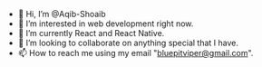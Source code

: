 - 👋 Hi, I’m @Aqib-Shoaib
- 👀 I’m interested in web development right now.
- 🌱 I’m currently React and React Native.
- 💞️ I’m looking to collaborate on anything special that I have.
- 📫 How to reach me using my email "bluepitviper@gmail.com".

<!---
Aqib-Shoaib/Aqib-Shoaib is a ✨ special ✨ repository because its `README.md` (this file) appears on your GitHub profile.
You can click the Preview link to take a look at your changes.
--->
